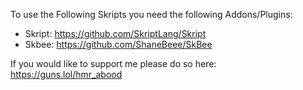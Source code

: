 To use the Following Skripts you need the following Addons/Plugins:
 - Skript: https://github.com/SkriptLang/Skript
 - Skbee: https://github.com/ShaneBeee/SkBee


If you would like to support me please do so here:
https://guns.lol/hmr_abood
